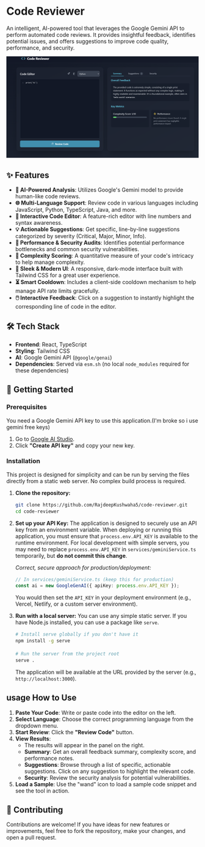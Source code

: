 
# Code Reviewer

An intelligent, AI-powered tool that leverages the Google Gemini API to perform automated code reviews. It provides insightful feedback, identifies potential issues, and offers suggestions to improve code quality, performance, and security.

![Code Reviewer Screenshot](code_reviewer_dashboard_iamage.png)

## ✨ Features

- **🤖 AI-Powered Analysis**: Utilizes Google's Gemini model to provide human-like code reviews.
- **🌐 Multi-Language Support**: Review code in various languages including JavaScript, Python, TypeScript, Java, and more.
- **📝 Interactive Code Editor**: A feature-rich editor with line numbers and syntax awareness.
- **💡 Actionable Suggestions**: Get specific, line-by-line suggestions categorized by severity (Critical, Major, Minor, Info).
- **🚀 Performance & Security Audits**: Identifies potential performance bottlenecks and common security vulnerabilities.
- **🧮 Complexity Scoring**: A quantitative measure of your code's intricacy to help manage complexity.
- **💅 Sleek & Modern UI**: A responsive, dark-mode interface built with Tailwind CSS for a great user experience.
- **⏳ Smart Cooldown**: Includes a client-side cooldown mechanism to help manage API rate limits gracefully.
- **🖱️ Interactive Feedback**: Click on a suggestion to instantly highlight the corresponding line of code in the editor.

## 🛠️ Tech Stack

- **Frontend**: React, TypeScript
- **Styling**: Tailwind CSS
- **AI**: Google Gemini API (`@google/genai`)
- **Dependencies**: Served via `esm.sh` (no local `node_modules` required for these dependencies)

## 🚀 Getting Started

### Prerequisites

You need a Google Gemini API key to use this application.(I'm broke so i use gemini free keys)

1.  Go to [Google AI Studio](https://aistudio.google.com/app/keys).
2.  Click **"Create API key"** and copy your new key.

### Installation

This project is designed for simplicity and can be run by serving the files directly from a static web server. No complex build process is required.

1.  **Clone the repository:**
    ```bash
    git clone https://github.com/RajdeepKushwaha5/code-reviewer.git
    cd code-reviewer
    ```
2.  **Set up your API Key:**
    The application is designed to securely use an API key from an environment variable. When deploying or running this application, you must ensure that `process.env.API_KEY` is available to the runtime environment. For local development with simple servers, you may need to replace `process.env.API_KEY` in `services/geminiService.ts` temporarily, but **do not commit this change**.

    *Correct, secure approach for production/deployment:*
    ```typescript
    // In services/geminiService.ts (keep this for production)
    const ai = new GoogleGenAI({ apiKey: process.env.API_KEY });
    ```
    You would then set the `API_KEY` in your deployment environment (e.g., Vercel, Netlify, or a custom server environment).

3.  **Run with a local server:**
    You can use any simple static server. If you have Node.js installed, you can use a package like `serve`.

    ```bash
    # Install serve globally if you don't have it
    npm install -g serve

    # Run the server from the project root
    serve .
    ```
    The application will be available at the URL provided by the server (e.g., `http://localhost:3000`).

## usage How to Use

1.  **Paste Your Code**: Write or paste code into the editor on the left.
2.  **Select Language**: Choose the correct programming language from the dropdown menu.
3.  **Start Review**: Click the **"Review Code"** button.
4.  **View Results**:
    -   The results will appear in the panel on the right.
    -   **Summary**: Get an overall feedback summary, complexity score, and performance notes.
    -   **Suggestions**: Browse through a list of specific, actionable suggestions. Click on any suggestion to highlight the relevant code.
    -   **Security**: Review the security analysis for potential vulnerabilities.
5.  **Load a Sample**: Use the "wand" icon to load a sample code snippet and see the tool in action.

## 🤝 Contributing

Contributions are welcome! If you have ideas for new features or improvements, feel free to fork the repository, make your changes, and open a pull request.
